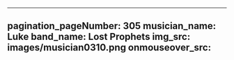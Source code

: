 ------
pagination_pageNumber: 305
musician_name: Luke
band_name: Lost Prophets
img_src: images/musician0310.png
onmouseover_src: 
------